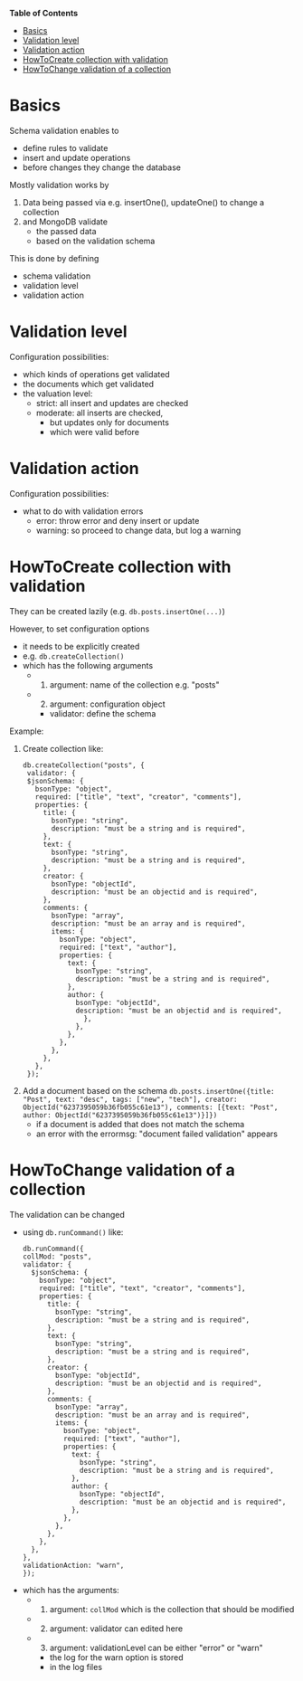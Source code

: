 **Table of Contents**

- [Basics](#basics)
- [Validation level](#validation-level)
- [Validation action](#validation-action)
- [HowToCreate collection with validation](#howtocreate-collection-with-validation)
- [HowToChange validation of a collection](#howtochange-validation-of-a-collection)

# Basics

Schema validation enables to

- define rules to validate
- insert and update operations
- before changes they change the database

Mostly validation works by

1. Data being passed via e.g. insertOne(), updateOne() to change a collection
2. and MongoDB validate
   - the passed data
   - based on the validation schema

This is done by defining

- schema validation
- validation level
- validation action

# Validation level

Configuration possibilities:

- which kinds of operations get validated
- the documents which get validated
- the valuation level:
  - strict: all insert and updates are checked
  - moderate: all inserts are checked,
    - but updates only for documents
    - which were valid before

# Validation action

Configuration possibilities:

- what to do with validation errors
  - error: throw error and deny insert or update
  - warning: so proceed to change data, but log a warning

# HowToCreate collection with validation

They can be created lazily (e.g. `db.posts.insertOne(...)`)

However, to set configuration options

- it needs to be explicitly created
- e.g. `db.createCollection()`
- which has the following arguments
  - 1. argument: name of the collection e.g. "posts"
  - 2. argument: configuration object
    - validator: define the schema

Example:

1. Create collection like:
   ```bson
   db.createCollection("posts", {
    validator: {
    $jsonSchema: {
      bsonType: "object",
      required: ["title", "text", "creator", "comments"],
      properties: {
        title: {
          bsonType: "string",
          description: "must be a string and is required",
        },
        text: {
          bsonType: "string",
          description: "must be a string and is required",
        },
        creator: {
          bsonType: "objectId",
          description: "must be an objectid and is required",
        },
        comments: {
          bsonType: "array",
          description: "must be an array and is required",
          items: {
            bsonType: "object",
            required: ["text", "author"],
            properties: {
              text: {
                bsonType: "string",
                description: "must be a string and is required",
              },
              author: {
                bsonType: "objectId",
                description: "must be an objectid and is required",
                  },
                },
              },
            },
          },
        },
      },
    });
   ```
2. Add a document based on the schema `db.posts.insertOne({title: "Post", text: "desc", tags: ["new", "tech"], creator: ObjectId("6237395059b36fb055c61e13"), comments: [{text: "Post", author: ObjectId("6237395059b36fb055c61e13")}]})`
   - if a document is added that does not match the schema
   - an error with the errormsg: "document failed validation" appears

# HowToChange validation of a collection

The validation can be changed

- using `db.runCommand()` like:
  ```bson
  db.runCommand({
  collMod: "posts",
  validator: {
    $jsonSchema: {
      bsonType: "object",
      required: ["title", "text", "creator", "comments"],
      properties: {
        title: {
          bsonType: "string",
          description: "must be a string and is required",
        },
        text: {
          bsonType: "string",
          description: "must be a string and is required",
        },
        creator: {
          bsonType: "objectId",
          description: "must be an objectid and is required",
        },
        comments: {
          bsonType: "array",
          description: "must be an array and is required",
          items: {
            bsonType: "object",
            required: ["text", "author"],
            properties: {
              text: {
                bsonType: "string",
                description: "must be a string and is required",
              },
              author: {
                bsonType: "objectId",
                description: "must be an objectid and is required",
              },
            },
          },
        },
      },
    },
  },
  validationAction: "warn",
  });
  ```
- which has the arguments:
  - 1. argument: `collMod` which is the collection that should be modified
  - 2. argument: validator can edited here
  - 3. argument: validationLevel can be either "error" or "warn"
    - the log for the warn option is stored
    - in the log files
